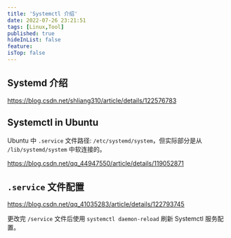 ```yaml
---
title: 'Systemctl 介绍'
date: 2022-07-26 23:21:51
tags: [Linux,Tool]
published: true
hideInList: false
feature: 
isTop: false
---
```


## Systemd 介绍

https://blog.csdn.net/shliang310/article/details/122576783

## Systemctl in Ubuntu

Ubuntu 中 `.service` 文件路径: `/etc/systemd/system`，但实际部分是从 `/lib/systemd/system` 中软连接的。

https://blog.csdn.net/qq_44947550/article/details/119052871

## `.service` 文件配置

https://blog.csdn.net/qq_41035283/article/details/122793745

更改完 `/service` 文件后使用 `systemctl daemon-reload` 刷新 Systemctl 服务配置。